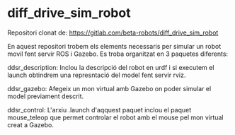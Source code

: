 # diff_drive_sim_robot

Repositori clonat de: https://gitlab.com/beta-robots/diff_drive_sim_robot

En aquest repositori trobem els elements necessaris per simular un robot movil fent servir ROS i Gazebo. 
Es troba organitzat en 3 paquetes diferents:

ddsr_description: Inclou la descripció del robot en urdf i si executem el launch obtindrem una represntació del model fent servir rviz.

ddsr_gazebo: Afegeix un mon virtual amb Gazebo on poder simular el model previament descrit.

ddsr_control: L'arxiu .launch d'aqquest paquet inclou el paquet mouse_teleop que permet controlar el robot amb el mouse pel mon virtual creat a Gazebo.






